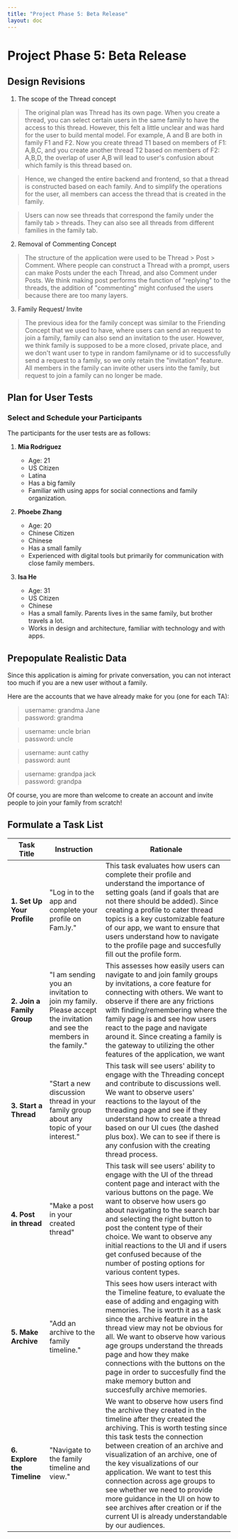 ```yaml
---
title: "Project Phase 5: Beta Release"
layout: doc
---
```


# Project Phase 5: Beta Release

## Design Revisions

1. The scope of the Thread concept
> The original plan was Thread has its own page. When you create a thread, you can select certain users in the same family to have the access to this thread. However, this felt a little unclear and was hard for the user to build mental model. For example, A and B are both in family F1 and F2. Now you create thread T1 based on members of F1: A,B,C, and you create another thread T2 based on members of F2: A,B,D, the overlap of user A,B will lead to user's confusion about which family is this thread based on.

> Hence, we changed the entire backend and frontend, so that a thread is constructed based on each family. And to simplify the operations for the user, all members can access the thread that is created in the family. 

> Users can now see threads that correspond the family under the family tab > threads. They can also see all threads from different families in the family tab.

2. Removal of Commenting Concept

> The structure of the application were used to be Thread > Post > Comment. Where people can construct a Thread with a prompt, users can make Posts under the each Thread, and also Comment under Posts. We think making post performs the function of "replying" to the threads, the addition of "commenting" might confused the users because there are too many layers.

3. Family Request/ Invite

> The previous idea for the family concept was similar to the Friending Concept that we used to have, where users can send an request to join a family, family can also send an invitation to the user. However, we think family is supposed to be a more closed, private place, and we don't want user to type in random familyname or id to successfully send a request to a family, so we only retain the "invitation" feature. All members in the family can invite other users into the family, but request to join a family can no longer be made.


## Plan for User Tests
### Select and Schedule your Participants
The participants for the user tests are as follows:

1. **Mia Rodriguez**
   - Age: 21
   - US Citizen
   - Latina
   - Has a big family
   - Familiar with using apps for social connections and family organization.

2. **Phoebe Zhang**
   - Age: 20
   - Chinese Citizen
   - Chinese
   - Has a small family
   - Experienced with digital tools but primarily for communication with close family members.

3. **Isa He**
   - Age: 31
   - US Citizen
   - Chinese
   - Has a small family. Parents lives in the same family, but brother travels a lot.
   - Works in design and architecture, familiar with technology and with apps.


## Prepopulate Realistic Data

Since this application is aiming for private conversation, you can not interact too much if you are a new user without a family.

Here are the accounts that we have already make for you (one for each TA):
> username: grandma Jane \
> password: grandma

> username: uncle brian \
> password: uncle

> username: aunt cathy \
> password: aunt

> username: grandpa jack \
> password: grandpa

Of course, you are more than welcome to create an account and invite people to join your family from scratch!


## Formulate a Task List
| Task Title                  | Instruction                                                                                          | Rationale                                                                                                     |
|-----------------------------|------------------------------------------------------------------------------------------------------|---------------------------------------------------------------------------------------------------------------|
| **1. Set Up Your Profile**  | "Log in to the app and complete your profile on Fam.ly."                | This task evaluates how users can complete their profile and understand the importance of setting goals (and if goals that are not there should be added). Since creating a profile to cater thread topics is a key customizable feature of our app, we want to ensure that users understand how to navigate to the profile page and succesfully fill out the profile form.|
| **2. Join a Family Group**  | "I am sending you an invitation to join my family. Please accept the invitation and see the members in the family." | This assesses how easily users can navigate to and join family groups by invitations, a core feature for connecting with others. We want to observe if there are any frictions with finding/remembering where the family page is and see how users react to the page and navigate around it. Since creating a family is the gateway to utilizing the other features of the application, we want  |
| **3. Start a Thread**       | "Start a new discussion thread in your family group about any topic of your interest." | This task will see users' ability to engage with the Threading concept and contribute to discussions well. We want to observe users' reactions to the layout of the threading page and see if they understand how to create a thread based on our UI cues (the dashed plus box). We can to see if there is any confusion with the creating thread process. |
| **4. Post in thread**       | "Make a post in your created thread" | This task will see users' ability to engage with the UI of the thread content page and interact with the various buttons on the page. We want to observe how users go about navigating to the search bar and selecting the right button to post the content type of their choice. We want to observe any initial reactions to the UI and if users get confused because of the number of posting options for various content types. |
| **5. Make Archive** | "Add an archive to the family timeline." | This sees how users interact with the Timeline feature, to evaluate the ease of adding and engaging with memories. The is worth it as a task since the archive feature in the thread view may not be obvious for all. We want to observe how various age groups understand the threads page and how they make connections with the buttons on the page in order to succesfully find the make memory button and succesfully archive memories.  |
| **6. Explore the Timeline** | "Navigate to the family timeline and view." | We want to observe how users find the archive they created in the timeline after they created the archiving. This is worth testing since this task tests the connection between creation of an archive and visualization of an archive, one of the key visualizations of our application. We want to test this connection across age groups to see whether we need to provide more guidance in the UI on how to see archives after creation or if the current UI is already understandable by our audiences.|

